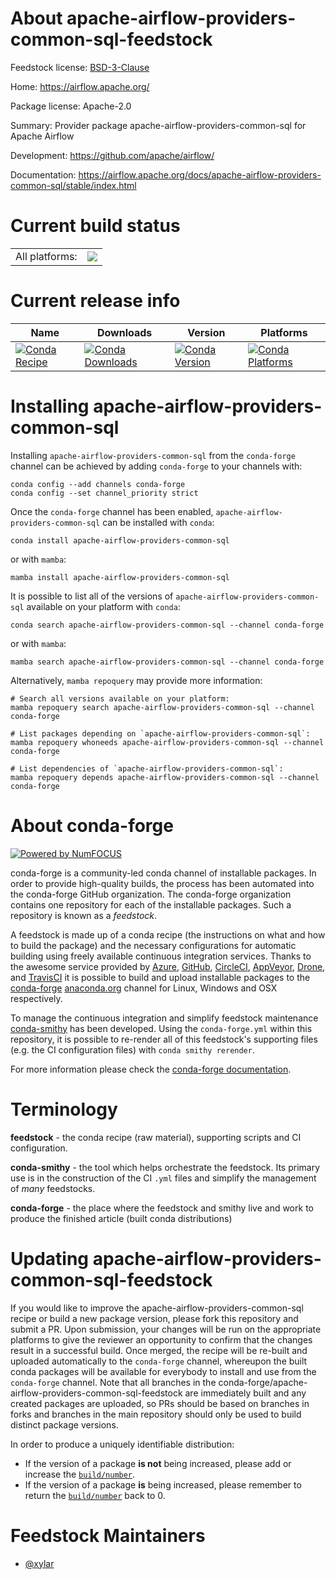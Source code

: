 About apache-airflow-providers-common-sql-feedstock
===================================================

Feedstock license: [BSD-3-Clause](https://github.com/conda-forge/apache-airflow-providers-common-sql-feedstock/blob/main/LICENSE.txt)

Home: https://airflow.apache.org/

Package license: Apache-2.0

Summary: Provider package apache-airflow-providers-common-sql for Apache Airflow

Development: https://github.com/apache/airflow/

Documentation: https://airflow.apache.org/docs/apache-airflow-providers-common-sql/stable/index.html

Current build status
====================


<table><tr><td>All platforms:</td>
    <td>
      <a href="https://dev.azure.com/conda-forge/feedstock-builds/_build/latest?definitionId=16900&branchName=main">
        <img src="https://dev.azure.com/conda-forge/feedstock-builds/_apis/build/status/apache-airflow-providers-common-sql-feedstock?branchName=main">
      </a>
    </td>
  </tr>
</table>

Current release info
====================

| Name | Downloads | Version | Platforms |
| --- | --- | --- | --- |
| [![Conda Recipe](https://img.shields.io/badge/recipe-apache--airflow--providers--common--sql-green.svg)](https://anaconda.org/conda-forge/apache-airflow-providers-common-sql) | [![Conda Downloads](https://img.shields.io/conda/dn/conda-forge/apache-airflow-providers-common-sql.svg)](https://anaconda.org/conda-forge/apache-airflow-providers-common-sql) | [![Conda Version](https://img.shields.io/conda/vn/conda-forge/apache-airflow-providers-common-sql.svg)](https://anaconda.org/conda-forge/apache-airflow-providers-common-sql) | [![Conda Platforms](https://img.shields.io/conda/pn/conda-forge/apache-airflow-providers-common-sql.svg)](https://anaconda.org/conda-forge/apache-airflow-providers-common-sql) |

Installing apache-airflow-providers-common-sql
==============================================

Installing `apache-airflow-providers-common-sql` from the `conda-forge` channel can be achieved by adding `conda-forge` to your channels with:

```
conda config --add channels conda-forge
conda config --set channel_priority strict
```

Once the `conda-forge` channel has been enabled, `apache-airflow-providers-common-sql` can be installed with `conda`:

```
conda install apache-airflow-providers-common-sql
```

or with `mamba`:

```
mamba install apache-airflow-providers-common-sql
```

It is possible to list all of the versions of `apache-airflow-providers-common-sql` available on your platform with `conda`:

```
conda search apache-airflow-providers-common-sql --channel conda-forge
```

or with `mamba`:

```
mamba search apache-airflow-providers-common-sql --channel conda-forge
```

Alternatively, `mamba repoquery` may provide more information:

```
# Search all versions available on your platform:
mamba repoquery search apache-airflow-providers-common-sql --channel conda-forge

# List packages depending on `apache-airflow-providers-common-sql`:
mamba repoquery whoneeds apache-airflow-providers-common-sql --channel conda-forge

# List dependencies of `apache-airflow-providers-common-sql`:
mamba repoquery depends apache-airflow-providers-common-sql --channel conda-forge
```


About conda-forge
=================

[![Powered by
NumFOCUS](https://img.shields.io/badge/powered%20by-NumFOCUS-orange.svg?style=flat&colorA=E1523D&colorB=007D8A)](https://numfocus.org)

conda-forge is a community-led conda channel of installable packages.
In order to provide high-quality builds, the process has been automated into the
conda-forge GitHub organization. The conda-forge organization contains one repository
for each of the installable packages. Such a repository is known as a *feedstock*.

A feedstock is made up of a conda recipe (the instructions on what and how to build
the package) and the necessary configurations for automatic building using freely
available continuous integration services. Thanks to the awesome service provided by
[Azure](https://azure.microsoft.com/en-us/services/devops/), [GitHub](https://github.com/),
[CircleCI](https://circleci.com/), [AppVeyor](https://www.appveyor.com/),
[Drone](https://cloud.drone.io/welcome), and [TravisCI](https://travis-ci.com/)
it is possible to build and upload installable packages to the
[conda-forge](https://anaconda.org/conda-forge) [anaconda.org](https://anaconda.org/)
channel for Linux, Windows and OSX respectively.

To manage the continuous integration and simplify feedstock maintenance
[conda-smithy](https://github.com/conda-forge/conda-smithy) has been developed.
Using the ``conda-forge.yml`` within this repository, it is possible to re-render all of
this feedstock's supporting files (e.g. the CI configuration files) with ``conda smithy rerender``.

For more information please check the [conda-forge documentation](https://conda-forge.org/docs/).

Terminology
===========

**feedstock** - the conda recipe (raw material), supporting scripts and CI configuration.

**conda-smithy** - the tool which helps orchestrate the feedstock.
                   Its primary use is in the construction of the CI ``.yml`` files
                   and simplify the management of *many* feedstocks.

**conda-forge** - the place where the feedstock and smithy live and work to
                  produce the finished article (built conda distributions)


Updating apache-airflow-providers-common-sql-feedstock
======================================================

If you would like to improve the apache-airflow-providers-common-sql recipe or build a new
package version, please fork this repository and submit a PR. Upon submission,
your changes will be run on the appropriate platforms to give the reviewer an
opportunity to confirm that the changes result in a successful build. Once
merged, the recipe will be re-built and uploaded automatically to the
`conda-forge` channel, whereupon the built conda packages will be available for
everybody to install and use from the `conda-forge` channel.
Note that all branches in the conda-forge/apache-airflow-providers-common-sql-feedstock are
immediately built and any created packages are uploaded, so PRs should be based
on branches in forks and branches in the main repository should only be used to
build distinct package versions.

In order to produce a uniquely identifiable distribution:
 * If the version of a package **is not** being increased, please add or increase
   the [``build/number``](https://docs.conda.io/projects/conda-build/en/latest/resources/define-metadata.html#build-number-and-string).
 * If the version of a package **is** being increased, please remember to return
   the [``build/number``](https://docs.conda.io/projects/conda-build/en/latest/resources/define-metadata.html#build-number-and-string)
   back to 0.

Feedstock Maintainers
=====================

* [@xylar](https://github.com/xylar/)


<!-- dummy commit to enable rerendering -->

